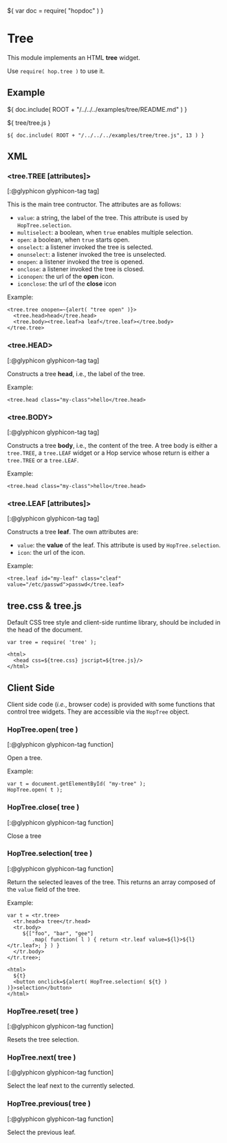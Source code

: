 ${ var doc = require( "hopdoc" ) }

Tree
====

This module implements an HTML __tree__ widget. 

Use `require( hop.tree )` to use it.

Example
-------

${ doc.include( ROOT + "/../../../examples/tree/README.md" ) }

${ <span class="label label-info">tree/tree.js</span> }

```hopscript
${ doc.include( ROOT + "/../../../examples/tree/tree.js", 13 ) }
```

XML
---

### <tree.TREE [attributes]> ###
[:@glyphicon glyphicon-tag tag]

This is the main tree contructor. The attributes are as follows:

 * `value`: a string, the label of the tree. This attribute is used
 by `HopTree.selection`.
 * `multiselect`: a boolean, when `true` enables multiple selection.
 * `open`: a boolean, when `true` starts open.
 * `onselect`: a listener invoked the tree is selected.
 * `onunselect`: a listener invoked the tree is unselected.
 * `onopen`: a listener invoked the tree is opened.
 * `onclose`: a listener invoked the tree is closed.
 * `iconopen`: the url of the __open__ icon.
 * `iconclose`: the url of the __close__ icon

Example:

```hopscript
<tree.tree onopen=~{alert( "tree open" )}>
  <tree.head>head</tree.head>
  <tree.body><tree.leaf>a leaf</tree.leaf></tree.body>
</tree.tree>
```

### <tree.HEAD> ###
[:@glyphicon glyphicon-tag tag]

Constructs a tree __head__, i.e., the label of the tree.

Example:

```hopscript
<tree.head class="my-class">hello</tree.head>
```

### <tree.BODY> ###
[:@glyphicon glyphicon-tag tag]

Constructs a tree __body__, i.e., the content of the tree. A tree
body is either a `tree.TREE`, a `tree.LEAF` widget or a Hop service whose
return is either a `tree.TREE` or a `tree.LEAF`.

Example:

```hopscript
<tree.head class="my-class">hello</tree.head>
```

### <tree.LEAF [attributes]> ###
[:@glyphicon glyphicon-tag tag]

Constructs a tree __leaf__. The own attributes are:

 * `value`: the __value__ of the leaf. This attribute is used
 by `HopTree.selection`.
 * `icon`: the url of the icon.

Example:

```hopscript
<tree.leaf id="my-leaf" class="cleaf" value="/etc/passwd">passwd</tree.leaf>
```

## tree.css & tree.js ##

Default CSS tree style and client-side runtime library, should be
included in the head of the document.

```hopscript
var tree = require( 'tree' );

<html>
  <head css=${tree.css} jscript=${tree.js}/>
</html>
```

Client Side
-----------

Client side code (_i.e._, browser code) is provided with some functions
that control tree widgets. They are accessible via the `HopTree` object.


### HopTree.open( tree ) ###
[:@glyphicon glyphicon-tag function]

Open a tree.

Example:

```hopscript
var t = document.getElementById( "my-tree" );
HopTree.open( t );
```

### HopTree.close( tree ) ###
[:@glyphicon glyphicon-tag function]

Close a tree

### HopTree.selection( tree ) ###
[:@glyphicon glyphicon-tag function]

Return the selected leaves of the tree. This returns an array composed of
the `value` field of the tree.

Example:

```hopscript
var t = <tr.tree>
  <tr.head>a tree</tr.head>
  <tr.body>
     ${["foo", "bar", "gee"]
        .map( function( l ) { return <tr.leaf value=${l}>${l}</tr.leaf>; } ) }
  </tr.body>
</tr.tree>;

<html>
  ${t}
  <button onclick=${alert( HopTree.selection( ${t} ) )}>selection</button>
</html>
```

### HopTree.reset( tree ) ###
[:@glyphicon glyphicon-tag function]

Resets the tree selection.


### HopTree.next( tree ) ###
[:@glyphicon glyphicon-tag function]

Select the leaf next to the currently selected.


### HopTree.previous( tree ) ###
[:@glyphicon glyphicon-tag function]

Select the previous leaf.

